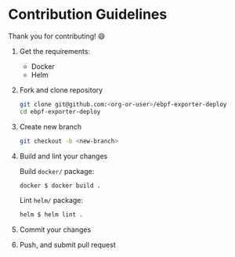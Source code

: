 Contribution Guidelines
=======================

Thank you for contributing! :smile:

 1. Get the requirements:

    * Docker
    * Helm

 2. Fork and clone repository
    
    ```sh
    git clone git@github.com:<org-or-user>/ebpf-exporter-deploy
    cd ebpf-exporter-deploy
    ```

 3. Create new branch

    ```sh
    git checkout -b <new-branch>
    ```

 4. Build and lint your changes

    Build `docker/` package:

    ```sh
    docker $ docker build .
    ```

    Lint `helm/` package:

    ```sh
    helm $ helm lint .
    ```

 5. Commit your changes

 6. Push, and submit pull request
